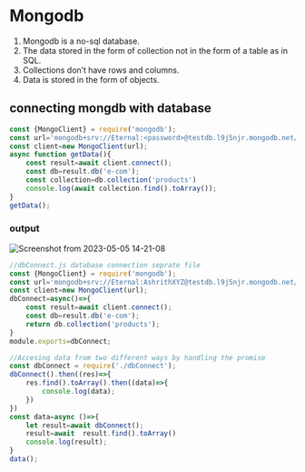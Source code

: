 # Mongodb
1. Mongodb is a no-sql database.
2. The data stored in the form of collection not in the form of a table as in SQL.
3. Collections don’t have rows and columns.
4. Data is stored in the form of objects.
## connecting mongdb with database
```js
const {MongoClient} = require('mongodb');
const url='mongodb+srv://Eternal:<password>@testdb.l9j5njr.mongodb.net/?retryWrites=true&w=majority'; //connecting with cloud database
const client=new MongoClient(url);
async function getData(){
    const result=await client.connect();
    const db=result.db('e-com');
    const collection=db.collection('products')
    console.log(await collection.find().toArray());
}
getData();

```
### output

![Screenshot from 2023-05-05 14-21-08](https://user-images.githubusercontent.com/56790381/236415802-1e2ec06f-c497-454c-b396-9747ea18a986.png)
```js
//dbConnect.js database connection seprate file
const {MongoClient} = require('mongodb');
const url='mongodb+srv://Eternal:AshrithXYZ@testdb.l9j5njr.mongodb.net/?retryWrites=true&w=majority';
const client=new MongoClient(url);
dbConnect=async()=>{
    const result=await client.connect();
    const db=result.db('e-com');
    return db.collection('products');
}
module.exports=dbConnect;
```

```js
//Accesing data from two different ways by handling the promise
const dbConnect = require('./dbConnect');
dbConnect().then((res)=>{
    res.find().toArray().then((data)=>{
        console.log(data);
    })
})
const data=async ()=>{
    let result=await dbConnect();
    result=await  result.find().toArray()
    console.log(result);
}
data();
```

